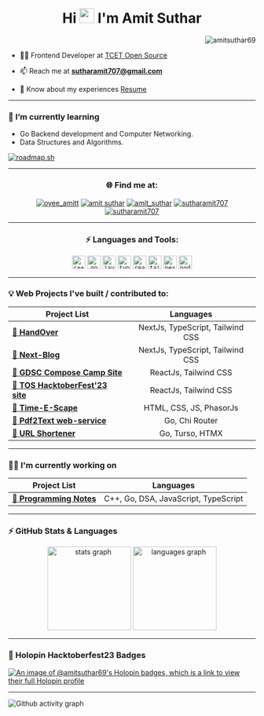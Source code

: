 <!-- <img src="https://github.com/1999AZZAR/1999AZZAR/blob/main/resources/img/grid-snake.svg" /> -->
<h1 align="center" style="font-weight: bold">Hi <img src="https://blog.joypixels.com/content/images/2019/06/waving_hand_sign_1024.gif" width="30px"> I'm Amit Suthar</h1>
<!-- <h3 align="center">Frontend Developer</h3> -->

<p align="right"> <img src="https://komarev.com/ghpvc/?username=amitsuthar69&label=Profile%20views&color=0e75b6" alt="amitsuthar69" /> </p>

- 👨‍💻 Frontend Developer at [TCET Open Source](https://github.com/tcet-opensource)

- 📫 Reach me at **sutharamit707@gmail.com**

- 📄 Know about my experiences [Resume](https://sutharamit707.hackerresume.io/9eb44265-87f3-49df-87a8-3edd6608d66c)

---

### 🌱 I’m currently learning
  
 - Go Backend development and Computer Networking.
 - Data Structures and Algorithms.

[![roadmap.sh](https://api.roadmap.sh/v1-badge/wide/65410ecbc5b7df990dfde00e?variant=dark)](https://roadmap.sh)

---

<h3 align="center" style="font-weight: bold" >🌐 Find me at:</h3>

<p align="center">
<a href="https://twitter.com/oyee_amitt" target="blank"><img align="center" src="https://img.shields.io/badge/Twitter-1DA1F2?style=for-the-badge&logo=twitter&logoColor=white" alt="oyee_amitt"/></a>
<a href="https://www.linkedin.com/in/amitsuthar69" target="blank"><img align="center" src="https://img.shields.io/badge/LinkedIn-0077B5?style=for-the-badge&logo=linkedin&logoColor=white" alt="amit suthar"/></a>
<a href="https://leetcode.com/sutharamit707/" target="blank"><img align="center" src="https://img.shields.io/badge/dynamic/json?style=for-the-badge&labelColor=black&color=%23ffa116&label=leetcode&query=solved&url=https%3A%2F%2Fbadge.xyli.tech/%2Fapi%2Fusers%2Fsutharamit707&logo=leetcode&logoColor=yellow" alt="amit_suthar"/></a>
<a href="https://www.hackerrank.com/sutharamit707" target="blank"><img align="center" src="https://img.shields.io/badge/-Hackerrank-2EC866?style=for-the-badge&logo=HackerRank&logoColor=white" alt="sutharamit707"/></a>
<a href="https://www.codechef.com/users/amit_suthar" target="blank"><img align="center" src="https://img.shields.io/badge/CodeChef-%23964B00.svg?style=for-the-badge&logo=CodeChef&logoColor=white" alt="sutharamit707"/></a>
</p>

---

<h3 align="center" style="font-weight: bold" >⚡ Languages and Tools:</h3>
<p align="center"> 
<code><img height="27" src="https://img.shields.io/badge/C++-00599C?style=flat-square&logo=C%2B%2B&logoColor=white" alt="c++" title="c++"></code>
<code><img height="27" src="https://img.shields.io/badge/go-%2300ADD8.svg?style=for-the-badge&logo=go&logoColor=white" alt="go" title="go"></code>
<code><img height="27" src="https://img.shields.io/badge/JavaScript-323330?style=for-the-badge&logo=javascript&logoColor=F7DF1E" alt="javascript" title="JavaScript"></code>
<code><img height="27" src="https://img.shields.io/badge/TypeScript-007ACC?style=for-the-badge&logo=typescript&logoColor=white" alt="typescript" title="ts"></code>
<code><img height="27" src="https://img.shields.io/badge/-ReactJs-61DAFB?logo=react&logoColor=white&style=for-the-badge" alt="react" title="react"></code>
<code><img height="27" src="https://img.shields.io/badge/tailwindcss-0F172A?&logo=tailwindcss" alt="tailwind" title="tailwind"></code>
<code><img height="27" src="https://img.shields.io/badge/next.js-000000?style=for-the-badge&logo=nextdotjs&logoColor=white" alt="nextjs" title="nextjs"></code>
<code><img height="27" src="https://img.shields.io/badge/Node.js-43853D?style=for-the-badge&logo=node.js&logoColor=white" alt="nodejs" title="nodejs"></code>

---

### 💡 Web Projects I've built / contributed to:

| Project List                                                                          |        Languages        |
| ------------------------------------------------------------------------------------- | :---------------------: |
| [**🔗 HandOver**](https://github.com/amitsuthar69/handOver)                           | NextJs, TypeScript, Tailwind CSS |
| [**🔗 Next-Blog**](https://github.com/amitsuthar69/next-blog)                         |  NextJs, TypeScript, Tailwind CSS   |
| [**🔗 GDSC Compose Camp Site**](https://github.com/amitsuthar69/gdsc-compose-camp)    |  ReactJs, Tailwind CSS  |
| [**🔗 TOS HacktoberFest'23 site**](https://github.com/tcet-opensource/hacktober-fest) |  ReactJs, Tailwind CSS  |
| [**🔗 Time-E-Scape**](https://github.com/BitBrigade/Tim-E-Scape)                      | HTML, CSS, JS, PhasorJs |
| [**🔗 Pdf2Text web-service**](https://github.com/amitsuthar69/pdf2text/)                      | Go, Chi Router |
| [**🔗 URL Shortener**](https://github.com/amitsuthar69/teleport/)                      | Go, Turso, HTMX |

---

### 👨‍💻 I'm currently working on

| Project List                                                                  |            Languages             |
| ----------------------------------------------------------------------------- | :------------------------------: |
| [**🔗 Programming Notes**](https://github.com/amitsuthar69/Programming-Notes) | C++, Go, DSA, JavaScript, TypeScript |

---

### ⚡ GitHub Stats & Languages

<div align="center">
  <img src="https://github-readme-stats.vercel.app/api?username=amitsuthar69&hide_title=false&hide_rank=false&show_icons=true&include_all_commits=true&count_private=true&disable_animations=false&theme=dracula&locale=en&hide_border=false" height="170" alt="stats graph"  />
  <img src="https://github-readme-stats.vercel.app/api/top-langs?username=amitsuthar69&locale=en&hide_title=false&layout=compact&card_width=320&langs_count=5&theme=dracula&hide_border=false&hide=css,purebasic,python" height="170" alt="languages graph"  />
</div>

---
<h3>📛 Holopin Hacktoberfest23 Badges</h3>

[![An image of @amitsuthar69's Holopin badges, which is a link to view their full Holopin profile](https://holopin.me/amitsuthar69)](https://holopin.io/@amitsuthar69)

---

![Github activity graph](https://github-readme-activity-graph.vercel.app/graph?username=amitsuthar69&theme=tokyo-night&radius=16)

</div>
